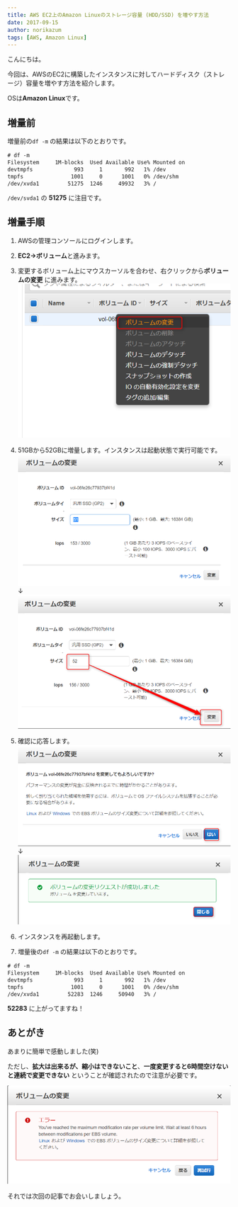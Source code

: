 ```yaml
---
title: AWS EC2上のAmazon Linuxのストレージ容量 (HDD/SSD) を増やす方法
date: 2017-09-15
author: norikazum
tags: [AWS, Amazon Linux]
---
```


こんにちは。

今回は、AWSのEC2に構築したインスタンスに対してハードディスク（ストレージ）容量を増やす方法を紹介します。

OSは**Amazon Linux**です。

## 増量前

増量前の`df -m` の結果は以下のとおりです。

```
# df -m
Filesystem     1M-blocks  Used Available Use% Mounted on
devtmpfs             993     1       992   1% /dev
tmpfs               1001     0      1001   0% /dev/shm
/dev/xvda1         51275  1246     49932   3% /
```

`/dev/svda1` の **51275** に注目です。

## 増量手順

1. AWSの管理コンソールにログインします。

1. **EC2→ボリューム**と進みます。

1. 変更するボリューム上にマウスカーソルを合わせ、右クリックから**ボリュームの変更** に進みます。
![](images/how-to-increase-storage-capacity-on-aws-amazon-linux-1.png)

1. 51GBから52GBに増量します。インスタンスは起動状態で実行可能です。
![](images/how-to-increase-storage-capacity-on-aws-amazon-linux-2.png)
↓
![](images/how-to-increase-storage-capacity-on-aws-amazon-linux-3.png)

1. 確認に応答します。
![](images/how-to-increase-storage-capacity-on-aws-amazon-linux-4.png)
↓
![](images/how-to-increase-storage-capacity-on-aws-amazon-linux-5.png)

1. インスタンスを再起動します。

1. 増量後の`df -m` の結果は以下のとおりです。
```
# df -m
Filesystem     1M-blocks  Used Available Use% Mounted on
devtmpfs             993     1       992   1% /dev
tmpfs               1001     0      1001   0% /dev/shm
/dev/xvda1         52283  1246     50940   3% /
```

**52283** に上がってますね！


## あとがき
あまりに簡単で感動しました(笑)

ただし、**拡大は出来るが、縮小はできないこと**、**一度変更すると6時間空けないと連続で変更できない** ということが確認されたので注意が必要です。

![](images/how-to-increase-storage-capacity-on-aws-amazon-linux-6.png)

それでは次回の記事でお会いしましょう。

